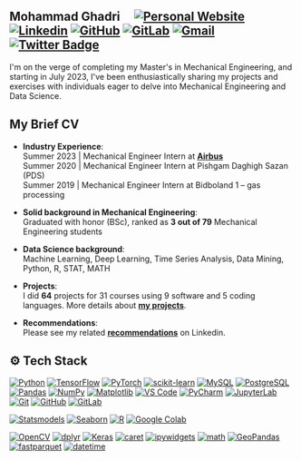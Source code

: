 ## Mohammad Ghadri  &nbsp;&nbsp;&nbsp;   [![Personal Website](https://img.shields.io/badge/-mohammad--ghadri.com-0070C0?style=flat&link=https://mohammad-ghadri.com/)](https://mohammad-ghadri.com/)   [![Linkedin](https://img.shields.io/badge/-LinkedIn-blue?style=flat&logo=Linkedin&logoColor=white)](https://www.linkedin.com/in/m-ghadri/)   [![GitHub](https://img.shields.io/badge/-green?label=GitHub&style=social&logo=Github)](https://github.com/MohammadGhadri) [![GitLab](https://img.shields.io/badge/-green?label=GitLab&style=social&logo=Gitlab)](https://gitlab.com/mohammadghadri)   [![Gmail](https://img.shields.io/badge/-green?label=Gmail&style=social&logo=Gmail)](mailto:mohammadghadri18@gmail.com)   [![Twitter Badge](https://img.shields.io/badge/-Twitter-1da1f2?labelColor=1da1f2&logo=twitter&logoColor=white&link=https://twitter.com/M_Ghadri)](https://twitter.com/M_Ghadri)       

I'm on the verge of completing my Master's in Mechanical Engineering, and starting in July 2023, I've been enthusiastically sharing my projects and exercises with individuals eager to delve into Mechanical Engineering and Data Science.


## My Brief CV   

- **Industry Experience**:   
Summer 2023 | Mechanical Engineer Intern at [**Airbus**](https://www.airbus.com/en)   
Summer 2020 | Mechanical Engineer Intern at Pishgam Daghigh Sazan (PDS)   
Summer 2019 | Mechanical Engineer Intern at Bidboland 1 – gas processing   

- **Solid background in Mechanical Engineering**:   
Graduated with honor (BSc), ranked as **3 out of 79** Mechanical Engineering students   

- **Data Science background**:   
Machine Learning, Deep Learning, Time Series Analysis, Data Mining, Python, R, STAT, MATH   
 
- **Projects**:  
I did **64** projects for 31 courses using 9 software and 5 coding languages. More details about [**my projects**](https://mohammad-ghadri.com/#Mechanical_Engineering_Projects).   

- **Recommendations**:   
Please see my related [**recommendations**](https://www.linkedin.com/in/m-ghadri/details/recommendations/?detailScreenTabIndex=0) on Linkedin.   

## ⚙️ Tech Stack

[![Python](https://img.shields.io/badge/-Python-05122A?style=flat-square&logo=Python&color=353535)](https://www.python.org/)
[![TensorFlow](https://img.shields.io/badge/-TensorFlow-05122A?style=flat-square&logo=TensorFlow&color=353535)](https://www.tensorflow.org/)
[![PyTorch](https://img.shields.io/badge/-PyTorch-05122A?style=flat-square&logo=PyTorch&color=353535)](https://pytorch.org/)
[![scikit-learn](https://img.shields.io/badge/-scikit--learn-05122A?style=flat-square&logo=scikit-learn&color=353535)](https://scikit-learn.org/)
[![MySQL](https://img.shields.io/badge/-MySQL-05122A?style=flat-square&logo=MySQL&color=353535)](https://www.mysql.com/)
[![PostgreSQL](https://img.shields.io/badge/-PostgreSQL-05122A?style=flat-square&logo=PostgreSQL&color=353535)](https://www.postgresql.org/)
[![Pandas](https://img.shields.io/badge/-Pandas-05122A?style=flat-square&logo=Pandas&color=353535)](https://pandas.pydata.org/)
[![NumPy](https://img.shields.io/badge/-NumPy-05122A?style=flat-square&logo=NumPy&color=353535)](https://numpy.org/)
[![Matplotlib](https://img.shields.io/badge/-Matplotlib-05122A?style=flat-square&logo=Matplotlib&color=353535)](https://matplotlib.org/)
[![VS Code](https://img.shields.io/badge/-VS%20Code-05122A?style=flat-square&logo=Visual%20Studio%20Code&color=353535)](https://code.visualstudio.com/)
[![PyCharm](https://img.shields.io/badge/-PyCharm-05122A?style=flat-square&logo=PyCharm&color=353535)](https://www.jetbrains.com/pycharm/)
[![JupyterLab](https://img.shields.io/badge/-JupyterLab-05122A?style=flat-square&logo=Jupyter&color=353535)](https://jupyter.org/)
[![Git](https://img.shields.io/badge/-Git-05122A?style=flat-square&logo=Git&color=353535)](https://git-scm.com/)
[![GitHub](https://img.shields.io/badge/-GitHub-05122A?style=flat-square&logo=GitHub&color=353535)](https://github.com/)
[![GitLab](https://img.shields.io/badge/-GitLab-05122A?style=flat-square&logo=GitLab&color=353535)](https://gitlab.com/)


[![Statsmodels](https://img.shields.io/badge/-Statsmodels-05122A?style=flat-square&logo=Python&color=353535)](https://www.statsmodels.org/)
[![Seaborn](https://img.shields.io/badge/-Seaborn-05122A?style=flat-square&logo=Python&color=353535)](https://seaborn.pydata.org/)
[![R](https://img.shields.io/badge/-R-05122A?style=flat-square&logo=R&color=353535)](https://www.r-project.org/)
[![Google Colab](https://img.shields.io/badge/-Google%20Colab-05122A?style=flat-square&logo=Google%20Colab&color=353535)](https://colab.research.google.com/)


[![OpenCV](https://img.shields.io/badge/-OpenCV-05122A?style=flat-square&logo=OpenCV&color=353535)](https://opencv.org/)
[![dplyr](https://img.shields.io/badge/-dplyr-05122A?style=flat-square&logo=R&color=353535)](https://dplyr.tidyverse.org/)
[![Keras](https://img.shields.io/badge/-Keras-05122A?style=flat-square&logo=Keras&color=353535)](https://keras.io/)
[![caret](https://img.shields.io/badge/-caret-05122A?style=flat-square&logo=R&color=353535)](https://topepo.github.io/caret/index.html)
[![ipywidgets](https://img.shields.io/badge/-ipywidgets-05122A?style=flat-square&logo=Jupyter&color=353535)](https://ipywidgets.readthedocs.io/)
[![math](https://img.shields.io/badge/-math-05122A?style=flat-square&logo=Python&color=353535)](https://docs.python.org/3/library/math.html)
[![GeoPandas](https://img.shields.io/badge/-GeoPandas-05122A?style=flat-square&logo=Python&color=353535)](https://geopandas.org/)
[![fastparquet](https://img.shields.io/badge/-fastparquet-05122A?style=flat-square&logo=Python&color=353535)](https://fastparquet.readthedocs.io/)
[![datetime](https://img.shields.io/badge/-datetime-05122A?style=flat-square&logo=Python&color=353535)](https://docs.python.org/3/library/datetime.html)



















